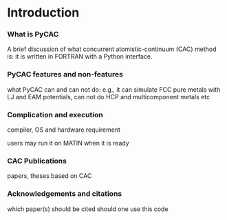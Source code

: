 # Introduction

### What is PyCAC

A brief discussion of what concurrent atomistic-continuum \(CAC\) method is: it is written in FORTRAN with a Python interface.

### PyCAC features and non-features

what PyCAC can and can not do: e.g., it can simulate FCC pure metals with LJ and EAM potentials, can not do HCP and multicomponent metals etc

### Complication and execution

compiler, OS and hardware requirement

users may run it on MATIN when it is ready

### CAC Publications

papers, theses based on CAC

### Acknowledgements and citations

which paper\(s\) should be cited should one use this code

